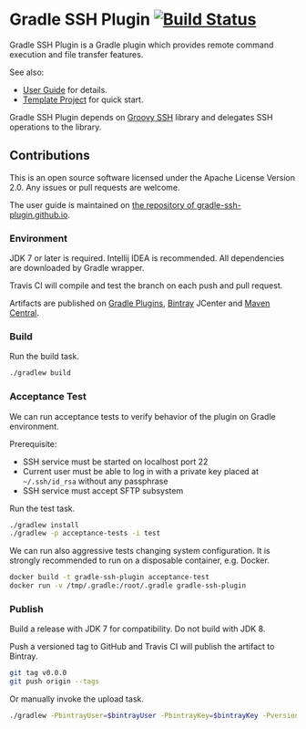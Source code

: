 Gradle SSH Plugin [![Build Status](https://travis-ci.org/int128/gradle-ssh-plugin.svg?branch=master)](https://travis-ci.org/int128/gradle-ssh-plugin)
=================

Gradle SSH Plugin is a Gradle plugin which provides remote command execution and file transfer features.

See also:

* [User Guide](https://gradle-ssh-plugin.github.io) for details.
* [Template Project](https://github.com/gradle-ssh-plugin/template) for quick start.


Gradle SSH Plugin depends on [Groovy SSH](https://github.com/int128/groovy-ssh) library and delegates SSH operations to the library.


Contributions
-------------

This is an open source software licensed under the Apache License Version 2.0.
Any issues or pull requests are welcome.

The user guide is maintained on [the repository of gradle-ssh-plugin.github.io](https://github.com/gradle-ssh-plugin/gradle-ssh-plugin.github.io).


### Environment

JDK 7 or later is required.
Intellij IDEA is recommended.
All dependencies are downloaded by Gradle wrapper.

Travis CI will compile and test the branch on each push and pull request.

Artifacts are published on [Gradle Plugins](http://plugins.gradle.org/plugin/org.hidetake.ssh), [Bintray](https://bintray.com/int128/maven/gradle-ssh-plugin) JCenter and [Maven Central](http://search.maven.org/#search%7Cgav%7C1%7Cg%3A%22org.hidetake%22%20AND%20a%3A%22gradle-ssh-plugin%22).


### Build

Run the build task.

```sh
./gradlew build
```


### Acceptance Test

We can run acceptance tests to verify behavior of the plugin on Gradle environment.

Prerequisite:

* SSH service must be started on localhost port 22
* Current user must be able to log in with a private key placed at `~/.ssh/id_rsa` without any passphrase
* SSH service must accept SFTP subsystem

Run the test task.

```sh
./gradlew install
./gradlew -p acceptance-tests -i test
```

We can run also aggressive tests changing system configuration.
It is strongly recommended to run on a disposable container, e.g. Docker.

```sh
docker build -t gradle-ssh-plugin acceptance-test
docker run -v /tmp/.gradle:/root/.gradle gradle-ssh-plugin
```


### Publish

Build a release with JDK 7 for compatibility.
Do not build with JDK 8.

Push a versioned tag to GitHub and Travis CI will publish the artifact to Bintray.

```sh
git tag v0.0.0
git push origin --tags
```

Or manually invoke the upload task.

```sh
./gradlew -PbintrayUser=$bintrayUser -PbintrayKey=$bintrayKey -Pversion=0.0.0 bintrayUpload
```
